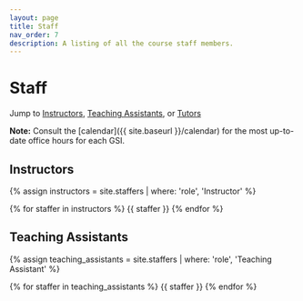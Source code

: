 ```yaml
---
layout: page
title: Staff
nav_order: 7
description: A listing of all the course staff members.
---
```


# Staff

Jump to [Instructors](#inst), [Teaching Assistants](#tas), or [Tutors](#tutors)

**Note:** Consult the [calendar]({{ site.baseurl }}/calendar) for the most up-to-date office hours for each GSI.

<a name = 'inst'></a>

## Instructors

{% assign instructors = site.staffers | where: 'role', 'Instructor' %}
<div class="role">
  {% for staffer in instructors %}
  {{ staffer }}
  {% endfor %}

</div>

<a name = 'tas'></a>

## Teaching Assistants

{% assign teaching_assistants = site.staffers | where: 'role', 'Teaching Assistant' %}
<div class="role">
  {% for staffer in teaching_assistants %}
  {{ staffer }}
  {% endfor %}
</div>

<!-- <a name = 'tutors'></a>

## Tutors

<div class="role">
  {% assign readers = site.staffers | where: 'role', 'Tutor' %}
  {% for staffer in readers %}
  {{ staffer }}
  {% endfor %} -->
</div>
